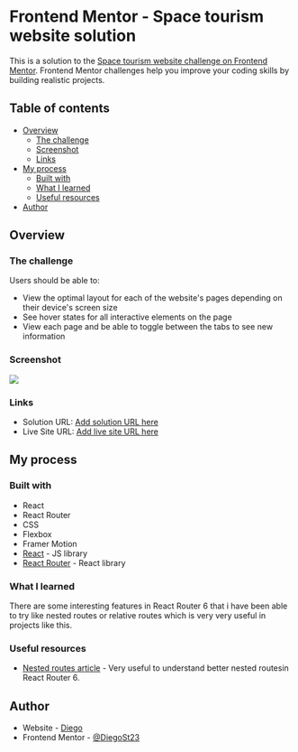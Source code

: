 # Frontend Mentor - Space tourism website solution

This is a solution to the [Space tourism website challenge on Frontend Mentor](https://www.frontendmentor.io/challenges/space-tourism-multipage-website-gRWj1URZ3). Frontend Mentor challenges help you improve your coding skills by building realistic projects. 

## Table of contents

- [Overview](#overview)
  - [The challenge](#the-challenge)
  - [Screenshot](#screenshot)
  - [Links](#links)
- [My process](#my-process)
  - [Built with](#built-with)
  - [What I learned](#what-i-learned)
  - [Useful resources](#useful-resources)
- [Author](#author)

## Overview

### The challenge

Users should be able to:

- View the optimal layout for each of the website's pages depending on their device's screen size
- See hover states for all interactive elements on the page
- View each page and be able to toggle between the tabs to see new information

### Screenshot

![](./assets/screenshot.JPG)

### Links

- Solution URL: [Add solution URL here](https://github.com/DiegoSt23/Space-Tourism)
- Live Site URL: [Add live site URL here](https://space-tourism-three.vercel.app/)

## My process

### Built with

- React
- React Router
- CSS 
- Flexbox
- Framer Motion
- [React](https://reactjs.org/) - JS library
- [React Router](https://reactrouter.com/docs/en/v6/getting-started/overview) - React library

### What I learned

There are some interesting features in React Router 6 that i have been able to try like nested routes or relative routes which is very very useful in projects like this.

### Useful resources

- [Nested routes article](https://ui.dev/react-router-nested-routes/) - Very useful to understand better nested routesin React Router 6.

## Author

- Website - [Diego](https://portfolio-diego-alvarez.vercel.app/)
- Frontend Mentor - [@DiegoSt23](https://www.frontendmentor.io/profile/DiegoSt23)

